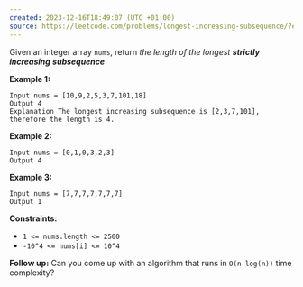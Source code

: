 ```yaml
---
created: 2023-12-16T18:49:07 (UTC +01:00)
source: https://leetcode.com/problems/longest-increasing-subsequence/?envType=study-plan-v2&envId=top-interview-150
---
```

Given an integer array `nums`, return _the length of the longest **strictly increasing**_ _**subsequence**_

**Example 1:**

```
Input nums = [10,9,2,5,3,7,101,18]
Output 4
Explanation The longest increasing subsequence is [2,3,7,101], therefore the length is 4.
```

**Example 2:**

```
Input nums = [0,1,0,3,2,3]
Output 4
```

**Example 3:**

```
Input nums = [7,7,7,7,7,7,7]
Output 1
```

**Constraints:**

-   `1 <= nums.length <= 2500`
-   `-10^4 <= nums[i] <= 10^4`

**Follow up:** Can you come up with an algorithm that runs in `O(n log(n))` time complexity?
